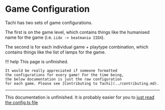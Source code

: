 # Game Configuration

Tachi has two sets of game configurations.

The first is on the game level, which contains things
like the humanised name for the game (i.e. `iidx -> beatmania IIDX`).

The second is for each individual game + playtype
combination, which contains things like the list of
lamps for the game.

!!! help
	This page is unfinished.

	It would be really appreciated if someone formatted
	the configurations for every game! For the time being,
	the below documentation is just the raw configuration
	for each game. Please see [Contributing to Tachi](../contributing.md).

*****

This documentation is unfinished. It is probably easier for you to [just read the config.ts file](https://github.com/tng-dev/tachi-common/tree/master/src/config/config.ts)